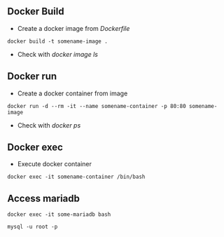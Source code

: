
## Docker Build
* Create a docker image from *Dockerfile*
```
docker build -t somename-image .
```
* Check with *docker image ls*

## Docker run
* Create a docker container from image
```
docker run -d --rm -it --name somename-container -p 80:80 somename-image
```
* Check with *docker ps*

## Docker exec
* Execute docker container
```
docker exec -it somename-container /bin/bash
```

## Access mariadb
```
docker exec -it some-mariadb bash
```

```
mysql -u root -p

```

